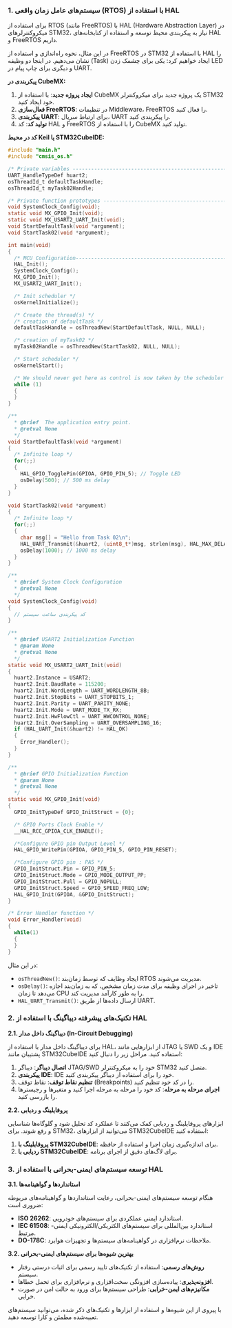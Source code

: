 ### 1. سیستم‌های عامل زمان واقعی (RTOS) با استفاده از HAL

برای استفاده از 
RTOS (مانند FreeRTOS)
 با 
 HAL (Hardware Abstraction Layer)
  در میکروکنترلرهای 
  STM32،
   نیاز به پیکربندی محیط توسعه و استفاده از کتابخانه‌های 
   HAL و FreeRTOS
    داریم.

در این مثال، نحوه راه‌اندازی و استفاده از 
FreeRTOS در STM32
 با استفاده از 
 HAL
  را نشان می‌دهیم. در اینجا دو وظیفه 
  (Task)
   ایجاد خواهیم کرد: یکی برای چشمک زدن 
   LED 
   و دیگری برای چاپ پیام در 
   UART.

**پیکربندی در CubeMX:**

1. **ایجاد پروژه جدید**: با استفاده از 
CubeMX
 یک پروژه جدید برای میکروکنترلر 
 STM32 خود ایجاد کنید.
2. **فعال‌سازی FreeRTOS**: در تنظیمات 
Middleware، FreeRTOS
 را فعال کنید.
3. **پیکربندی UART**: برای ارتباط سریال،
 UART
  را پیکربندی کنید.
4. **تولید کد**: کد 
HAL و FreeRTOS 
را با استفاده از 
CubeMX
 تولید کنید.

**کد در محیط Keil یا STM32CubeIDE:**

```c
#include "main.h"
#include "cmsis_os.h"

/* Private variables ---------------------------------------------------------*/
UART_HandleTypeDef huart2;
osThreadId_t defaultTaskHandle;
osThreadId_t myTask02Handle;

/* Private function prototypes -----------------------------------------------*/
void SystemClock_Config(void);
static void MX_GPIO_Init(void);
static void MX_USART2_UART_Init(void);
void StartDefaultTask(void *argument);
void StartTask02(void *argument);

int main(void)
{
  /* MCU Configuration--------------------------------------------------------*/
  HAL_Init();
  SystemClock_Config();
  MX_GPIO_Init();
  MX_USART2_UART_Init();

  /* Init scheduler */
  osKernelInitialize();

  /* Create the thread(s) */
  /* creation of defaultTask */
  defaultTaskHandle = osThreadNew(StartDefaultTask, NULL, NULL);

  /* creation of myTask02 */
  myTask02Handle = osThreadNew(StartTask02, NULL, NULL);

  /* Start scheduler */
  osKernelStart();

  /* We should never get here as control is now taken by the scheduler */
  while (1)
  {
  }
}

/**
  * @brief  The application entry point.
  * @retval None
  */
void StartDefaultTask(void *argument)
{
  /* Infinite loop */
  for(;;)
  {
    HAL_GPIO_TogglePin(GPIOA, GPIO_PIN_5); // Toggle LED
    osDelay(500); // 500 ms delay
  }
}

void StartTask02(void *argument)
{
  /* Infinite loop */
  for(;;)
  {
    char msg[] = "Hello from Task 02\n";
    HAL_UART_Transmit(&huart2, (uint8_t*)msg, strlen(msg), HAL_MAX_DELAY);
    osDelay(1000); // 1000 ms delay
  }
}

/**
  * @brief System Clock Configuration
  * @retval None
  */
void SystemClock_Config(void)
{
  // کد پیکربندی ساعت سیستم
}

/**
  * @brief USART2 Initialization Function
  * @param None
  * @retval None
  */
static void MX_USART2_UART_Init(void)
{
  huart2.Instance = USART2;
  huart2.Init.BaudRate = 115200;
  huart2.Init.WordLength = UART_WORDLENGTH_8B;
  huart2.Init.StopBits = UART_STOPBITS_1;
  huart2.Init.Parity = UART_PARITY_NONE;
  huart2.Init.Mode = UART_MODE_TX_RX;
  huart2.Init.HwFlowCtl = UART_HWCONTROL_NONE;
  huart2.Init.OverSampling = UART_OVERSAMPLING_16;
  if (HAL_UART_Init(&huart2) != HAL_OK)
  {
    Error_Handler();
  }
}

/**
  * @brief GPIO Initialization Function
  * @param None
  * @retval None
  */
static void MX_GPIO_Init(void)
{
  GPIO_InitTypeDef GPIO_InitStruct = {0};

  /* GPIO Ports Clock Enable */
  __HAL_RCC_GPIOA_CLK_ENABLE();

  /*Configure GPIO pin Output Level */
  HAL_GPIO_WritePin(GPIOA, GPIO_PIN_5, GPIO_PIN_RESET);

  /*Configure GPIO pin : PA5 */
  GPIO_InitStruct.Pin = GPIO_PIN_5;
  GPIO_InitStruct.Mode = GPIO_MODE_OUTPUT_PP;
  GPIO_InitStruct.Pull = GPIO_NOPULL;
  GPIO_InitStruct.Speed = GPIO_SPEED_FREQ_LOW;
  HAL_GPIO_Init(GPIOA, &GPIO_InitStruct);
}

/* Error Handler function */
void Error_Handler(void)
{
  while(1)
  {
  }
}
```

در این مثال:

- `osThreadNew()`: ایجاد وظایف که توسط زمان‌بند 
RTOS
 مدیریت می‌شوند.
- `osDelay()`: تاخیر در اجرای وظیفه برای مدت زمان مشخص، که به زمان‌بند اجازه می‌دهد تا زمان 
CPU
 را به طور کارآمد مدیریت کند.
- `HAL_UART_Transmit()`: ارسال داده‌ها از طریق 
UART.

### 2. تکنیک‌های پیشرفته دیباگینگ با استفاده از HAL

**2.1. دیباگینگ داخل مدار (In-Circuit Debugging)**

برای دیباگینگ داخل مدار با استفاده از 
HAL،
 از ابزارهایی مانند 
 JTAG یا SWD و یک IDE
  پشتیبان مانند 
  STM32CubeIDE
   استفاده کنید. مراحل زیر را دنبال کنید:

1. **اتصال دیباگر**: دیباگر 
JTAG/SWD
 خود را به میکروکنترلر 
 STM32
 متصل کنید.
2. **پیکربندی IDE**: IDE
 خود را برای استفاده از دیباگر پیکربندی کنید.
3. **تنظیم نقاط توقف**: نقاط توقف 
(Breakpoints)
 را در کد خود تنظیم کنید.
4. **اجرای مرحله به مرحله**: کد خود را مرحله به مرحله اجرا کنید و متغیرها و رجیسترها را بازرسی کنید.

**2.2. پروفایلینگ و ردیابی**

ابزارهای پروفایلینگ و ردیابی کمک می‌کنند تا عملکرد کد تحلیل شود و گلوگاه‌ها شناسایی و رفع شوند. برای 
STM32،
 می‌توانید از ابزارهای 
 STM32CubeIDE
  استفاده کنید:

1. **پروفایلینگ با STM32CubeIDE**: برای اندازه‌گیری زمان اجرا و استفاده از حافظه.
2. **ردیابی با STM32CubeIDE**: برای لاگ‌های دقیق از اجرای برنامه.

### 3. توسعه سیستم‌های ایمنی-بحرانی با استفاده از HAL

**3.1. استانداردها و گواهینامه‌ها**

هنگام توسعه سیستم‌های ایمنی-بحرانی، رعایت استانداردها و گواهینامه‌های مربوطه ضروری است:

- **ISO 26262**: استاندارد ایمنی عملکردی برای سیستم‌های خودرویی.
- **IEC 61508**: استاندارد بین‌المللی برای سیستم‌های الکتریکی/الکترونیکی ایمنی-مرتبط.
- **DO-178C**: ملاحظات نرم‌افزاری در گواهینامه‌های سیستم‌ها و تجهیزات هوابرد.

**3.2. بهترین شیوه‌ها برای سیستم‌های ایمنی-بحرانی**

- **روش‌های رسمی**: استفاده از تکنیک‌های تایید رسمی برای اثبات درستی رفتار سیستم.
- **افزونه‌پذیری**: پیاده‌سازی افزونگی سخت‌افزاری و نرم‌افزاری برای تحمل خطاها.
- **مکانیزم‌های ایمن‌-خرابی**: طراحی سیستم‌ها برای ورود به حالت امن در صورت خرابی.

با پیروی از این شیوه‌ها و استفاده از ابزارها و تکنیک‌های ذکر شده، می‌توانید سیستم‌های تعبیه‌شده مطمئن و کارا توسعه دهید.